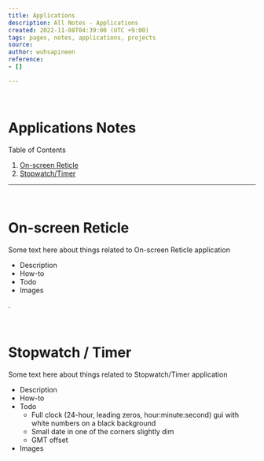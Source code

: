```yaml
---
title: Applications
description: All Notes - Applications
created: 2022-11-08T04:39:00 (UTC +9:00)
tags: pages, notes, applications, projects
source: 
author: wuhsapineen
reference:
- []

---
```

<br />

# Applications Notes

Table of Contents

1.  [On-screen Reticle][1]
1.  [Stopwatch/Timer][2]

---
<!--
{% javascript %}

{% endjavascript %}
-->

<br />
<span id="on-screen_reticle"></span>

# On-screen Reticle
Some text here about things related to On-screen Reticle application

-   Description
-   How-to
-   Todo
-   Images

. 

<br />
<span id="stopwatch-timer"></span>

# Stopwatch / Timer
Some text here about things related to Stopwatch/Timer application

-   Description
-   How-to
-   Todo
    -   Full clock (24-hour, leading zeros, hour:minute:second) gui with white numbers on a black background
    -   Small date in one of the corners slightly dim
    -   GMT offset
-   Images

<!-- Reference Style Links -->
[1]: #on-screen-reticle
[2]: #stopwatch-timer

